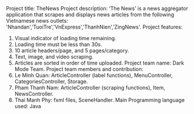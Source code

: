 Project title: TheNews
Project description: ‘The News’ is a news aggregator application that scrapes and displays news articles from the following Vietnamese news outlets: 'Nhandan','TuoiTre','VnExpress','ThanhNien','ZingNews'.
Project features:
  1. Visual indicator of loading time remaining.
  2. Loading time must be less than 30s.
  3. 10 article headers/page, and 5 pages/category.
  4. Text, image, and video scraping.
  5. Articles are sorted in order of time uploaded.
Project team name: Dark Mode Team.
Project team members and contribution:
  1. Le Minh Quan: ArticleController (label functions), MenuController, CategoriesController, Storage.
  2. Pham Thanh Nam: ArticleController (scraping functions), Item, NewsController.
  3. Thai Manh Phy: fxml files, SceneHandler.
Main Programming language used: Java
